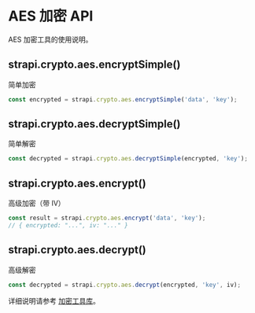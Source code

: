 # AES 加密 API

AES 加密工具的使用说明。

## strapi.crypto.aes.encryptSimple()

简单加密

```javascript
const encrypted = strapi.crypto.aes.encryptSimple('data', 'key');
```

## strapi.crypto.aes.decryptSimple()

简单解密

```javascript
const decrypted = strapi.crypto.aes.decryptSimple(encrypted, 'key');
```

## strapi.crypto.aes.encrypt()

高级加密（带 IV）

```javascript
const result = strapi.crypto.aes.encrypt('data', 'key');
// { encrypted: "...", iv: "..." }
```

## strapi.crypto.aes.decrypt()

高级解密

```javascript
const decrypted = strapi.crypto.aes.decrypt(encrypted, 'key', iv);
```

详细说明请参考 [加密工具库](/features/crypto)。

